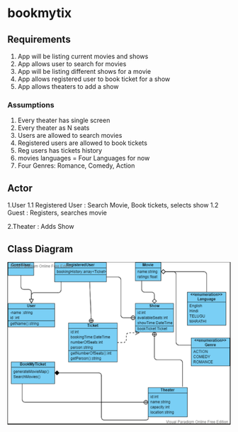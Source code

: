 # bookmytix


## Requirements

1. App will be listing current movies and shows
2. App allows user to search for movies 
3. App will be listing different shows for a movie
4. App allows registered user to book ticket for a show
5. App allows theaters to add a show

### Assumptions

1. Every theater has single screen
2. Every theater as N seats
3. Users are allowed to search movies
4. Registered users are allowed to book tickets
5. Reg users has tickets history
6. movies languages = Four Languages for now
7. Four Genres: Romance, Comedy, Action

## Actor

1.User
  1.1 Registered User : Search Movie, Book tickets, selects show
  1.2 Guest : Registers, searches movie
  
2.Theater : Adds Show

## Class Diagram

![Class Diagram](https://github.com/sahil-repos/bookmytix/blob/main/assets/class%20Diagram.PNG)





